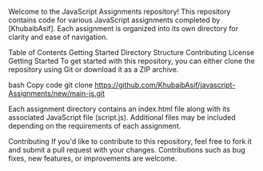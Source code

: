 Welcome to the JavaScript Assignments repository! This repository contains code for various JavaScript assignments completed by [KhubaibAsif]. Each assignment is organized into its own directory for clarity and ease of navigation.

Table of Contents
Getting Started
Directory Structure
Contributing
License
Getting Started
To get started with this repository, you can either clone the repository using Git or download it as a ZIP archive.

bash
Copy code
git clone https://github.com/KhubaibAsif/javascript-Assignments/new/main-js.git

Each assignment directory contains an index.html file along with its associated JavaScript file (script.js). Additional files may be included depending on the requirements of each assignment.

Contributing
If you'd like to contribute to this repository, feel free to fork it and submit a pull request with your changes. Contributions such as bug fixes, new features, or improvements are welcome.
